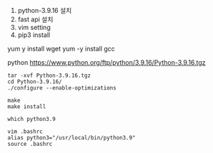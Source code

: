 1. python-3.9.16 설치
2. fast api 설치
3. vim setting
4. pip3 install


yum  y install wget
yum -y install gcc

python https://www.python.org/ftp/python/3.9.16/Python-3.9.16.tgz

```
tar -xvf Python-3.9.16.tgz
cd Python-3.9.16/
./configure --enable-optimizations

make
make install

which python3.9

vim .bashrc
alias python3="/usr/local/bin/python3.9"
source .bashrc

```
